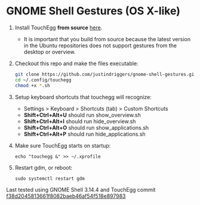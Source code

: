 GNOME Shell Gestures (OS X-like)
================

1. Install TouchEgg **from source** [here](https://github.com/JoseExposito/touchegg/tree/master/touchegg).
	* It is important that you build from source because the latest version in the Ubuntu repositories does not support gestures from the desktop or overview.
2. Checkout this repo and make the files executable:

	```bash
	git clone https://github.com/justindriggers/gnome-shell-gestures.git ~/.config/touchegg
	cd ~/.config/touchegg
	chmod +x *.sh
	```
3. Setup keyboard shortcuts that touchegg will recognize:
	* Settings > Keyboard > Shortcuts (tab) > Custom Shortcuts
	* **Shift+Ctrl+Alt+U** should run show_overview.sh
	* **Shift+Ctrl+Alt+I** should run hide_overview.sh
	* **Shift+Ctrl+Alt+O** should run show_applications.sh
	* **Shift+Ctrl+Alt+P** should run hide_applications.sh
4. Make sure TouchEgg starts on startup:
	```
    echo "touchegg &" >> ~/.xprofile
    ```
5. Restart gdm, or reboot:
	```
    sudo systemctl restart gdm
    ```
    

Last tested using GNOME Shell 3.14.4 and TouchEgg commit [f38d2045813661f8082baeb46af54f518e897983](https://github.com/JoseExposito/touchegg/tree/f38d2045813661f8082baeb46af54f518e897983)
